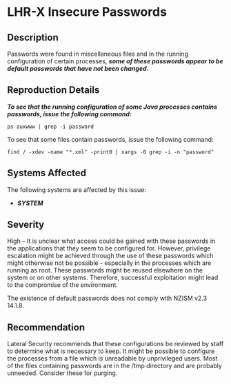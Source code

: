 LHR-X Insecure Passwords
========================

Description
-----------
Passwords were found in miscellaneous files and in the running configuration of certain processes, ***some of these passwords appear to be default passwords that have not been changed.***

Reproduction Details
--------------------
***To see that the running configuration of some Java processes contains passwords, issue the following command:***

    ps auxwww | grep -i password

To see that some files contain passwords, issue the following command:

    find / -xdev -name "*.xml" -print0 | xargs -0 grep -i -n "password"

Systems Affected
----------------
The following systems are affected by this issue:
  * ***SYSTEM***

Severity
--------
High – It is unclear what access could be gained with these passwords in the applications that they seem to be configured for. However, privilege escalation might be achieved through the use of these passwords which might otherwise not be possible - especially in the processes which are running as root. These passwords might be reused elsewhere on the system or on other systems. Therefore, successful exploitation might lead to the compromise of the environment.

The existence of default passwords does not comply with NZISM v2.3 14.1.8.

Recommendation
--------------
Lateral Security recommends that these configurations be reviewed by staff to determine what is necessary to keep. It might be possible to configure the processes from a file which is unreadable by unprivileged users. Most of the files containing passwords are in the /tmp directory and are probably unneeded. Consider these for purging.
